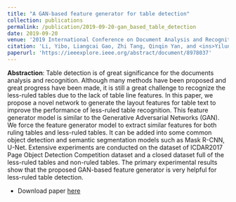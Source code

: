 ```yaml
---
title: "A GAN-based feature generator for table detection"
collection: publications
permalink: /publication/2019-09-20-gan_based_table_detection
date: 2019-09-20
venue: '2019 International Conference on Document Analysis and Recognition (ICDAR)'
citation: 'Li, Yibo, Liangcai Gao, Zhi Tang, Qinqin Yan, and <ins>Yilun Huang</ins>. "A GAN-based feature generator for table detection." In 2019 International Conference on Document Analysis and Recognition (ICDAR), pp. 763-768. IEEE, 2019.'
paperurl: 'https://ieeexplore.ieee.org/abstract/document/8978037'
---
```


<strong>Abstraction</strong>: Table detection is of great significance for the documents analysis and recognition. Although many methods have been proposed and great progress have been made, it is still a great challenge to recognize the less-ruled tables due to the lack of table line features. In this paper, we propose a novel network to generate the layout features for table text to improve the performance of less-ruled table recognition. This feature generator model is similar to the Generative Adversarial Networks (GAN). We force the feature generator model to extract similar features for both ruling tables and less-ruled tables. It can be added into some common object detection and semantic segmentation models such as Mask R-CNN, U-Net. Extensive experiments are conducted on the dataset of ICDAR2017 Page Object Detection Competition dataset and a closed dataset full of the less-ruled tables and non-ruled tables. The primary experimental results show that the proposed GAN-based feature generator is very helpful for less-ruled table detection.

- Download paper [here](https://ieeexplore.ieee.org/abstract/document/8978037)